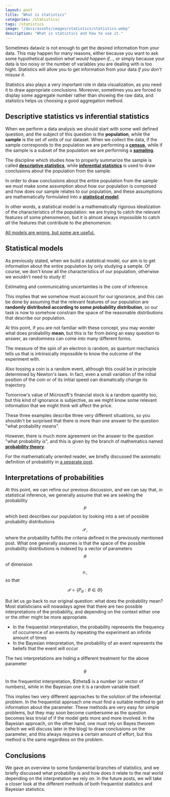 ```yaml
---
layout: post
title: "What is statistics"
categories: /statistics/
tags: /statistics
image: "/docs/assets/images/statistics/statistics.webp"
description: "What is statistics and how to use it."
---
```


Sometimes dataviz is not enough to get the desired information from your data.
This may happen for many reasons, either because you want to ask some hypothetical question *what would happen if...*, or
simply because your data is too noisy or the number of variables you are dealing with is too hight.
Statistics will allow you to get information from your data *if you don't misuse it*.

Statistics also plays a very important role in data visualization, as you need it to draw appropriate conclusions.
Moreover, sometimes you are forced to display some aggregate number rather than showing the raw data,
and statistics helps us choosing a good aggregation method.

## Descriptive statistics vs inferential statistics

When we perform a data analysis we should start with some well defined question,
and the subject of this question is the **population**, while the **sample**
is the set of units of our dataset.
When we collect the data, if the sample corresponds to the population we are performing a [**census**](https://en.wikipedia.org/wiki/Census), while
if the sample is a subset of the population we are performing a [**sampling**](https://en.wikipedia.org/wiki/Sampling_(statistics)).

The discipline which studies how to properly summarize the sample is called [**descriptive statistics**](https://en.wikipedia.org/wiki/Descriptive_statistics),
while [**inferential statistics**](https://en.wikipedia.org/wiki/Statistical_inference) is used to draw conclusions about the population from the sample.

In order to draw conclusions about the entire population from the sample we must make some assumption about
how our population is composed and how does our sample relates to our population,
and these assumptions are mathematically formulated into a [**statistical model**](https://en.wikipedia.org/wiki/Statistical_model).

In other words, a statistical model is a mathematically rigorous idealization of the characteristics of the population:
we are trying to catch the relevant features of some phenomenon, but it is almost always impossible
to catch *all* the features that contribute to the phenomenon:

<div class='emphbox'>
<a href="https://en.wikipedia.org/wiki/All_models_are_wrong">
All models are wrong, but some are useful.
</a>
</div>

## Statistical models

As previously stated, when we build a statistical model, our aim is to get information
about the entire population by only studying a sample.
Of course, we don't know all the characteristics of our population,
otherwise we wouldn't need to study it!

<div class="emphbox">
Estimating and communicating uncertainties is the core of inference.
</div>

This implies that we somehow must account for our ignorance, and this can be done by 
assuming that the relevant features of our population are **randomly distributed
according to some probability distribution**, so our task is now to somehow constrain
the space of the reasonable distributions that describe our population.

At this point, if you are not familiar with these concept, you may wonder what does probability **mean**,
but this is far from being an easy question to answer,
as randomness can come into many different forms.

The measure of the spin of an electron is random, as quantum mechanics tells us that is intrinsically
impossible to know the outcome of the experiment with.

Also tossing a coin is a random event, although this could be in principle determined by Newton's laws.
In fact, even a small variation of the initial position of the coin or of its initial speed can dramatically change
its trajectory.

Tomorrow's value of Microsoft's financial stock is a random quantity too,
but this kind of ignorance is subjective, as we might know some relevant information
that we might think will affect the price.

These three examples describe three very different situations, so you shouldn't be surprised that
there is more than one answer to the question "what probability *means*".

However, there is much more agreement on the answer to the question "what probability *is*",
and this is given by the branch of mathematics named [**probability theory**](https://en.wikipedia.org/wiki/Probability_theory).

For the mathematically oriented reader, we briefly discussed the axiomatic 
definition of probability in [a separate post](statistics/probability).

## Interpretations of probabilities

At this point, we can refine our previous discussion, and we can say that, in statistical inference, we generally
assume that we are seeking the probability $$P$$ which best describes our population by looking into a set of possible
probability distributions $$\mathcal{P}\,,$$ where the probability fulfills the criteria defined in the previously mentioned post.
What one generally assumes is that the space of the possible probability distributions is indexed by a vector of parameters
$$\theta$$ of dimension $$n\,,$$ so that 

$$\mathcal{P} = \{ P_\theta : \theta \in \Theta \} $$

But let us go back to our original question: what does the probability mean? Most statisticians will nowadays agree that there are
two possible interpretations of the probability, and depending on the context either one or the other might be more appropriate.

- In the frequentist interpretation, the probability represents the frequency of occurrence of an events by repeating the experiment an infinite amount of times
- In the Bayesian interpretation, the probability of an event represents the beliefs that the event will occur

The two interpretations are hiding a different treatment for the above parameter $$\theta$$

<div class='emphbox'>
In the frequentist interpretation, $\theta$ is a number (or vector of numbers), while in the Bayesian one it is a random variable itself.
</div>

This implies two very different approaches to the solution of the inferential problem.
In the frequentist approach one must find a suitable method to get information about the parameter.
These methods are very easy for simple problems, but they may soon become cumbersome as the question
becomes less trivial of if the model gets more and more involved.
In the Bayesian approach, on the other hand, one must rely on Bayes theorem (which we will discuss later in the blog)
to draw conclusions on the parameter, and this always requires a certain amount of effort, but this method
is the same regardless on the problem.

## Conclusions

We gave an overview to some fundamental branches of statistics, and we briefly discussed what probability is and how does
it relate to the real world depending on the interpretation we rely on.
In the future posts, we will take a closer look at the different methods of both frequentist statistics and Bayesian statistics.

